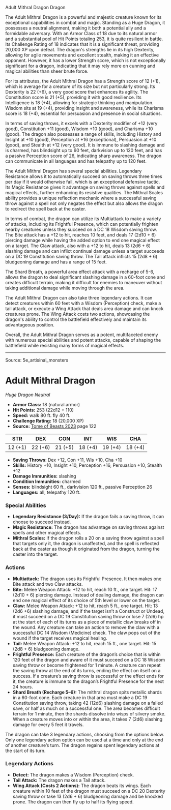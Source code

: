 <MonsterName/>Adult Mithral Dragon</MonsterName>
<CreatureType/>Dragon</CreatureType>

<summary>The Adult Mithral Dragon is a powerful and majestic creature known for its exceptional capabilities in combat and magic. Standing as a Huge Dragon, it possesses a neutral alignment, making it both a potential ally and a formidable adversary. With an Armor Class of 18 due to its natural armor and a substantial pool of Hit Points totaling 253, it is quite resilient in battle. Its Challenge Rating of 18 indicates that it is a significant threat, providing 20,000 XP upon defeat. The dragon's strengths lie in its high Dexterity, allowing for agile movements and excellent stealth, making it an effective opponent. However, it has a lower Strength score, which is not exceptionally significant for a dragon, indicating that it may rely more on cunning and magical abilities than sheer brute force.</summary>

<detail>

For its attributes, the Adult Mithral Dragon has a Strength score of 12 (+1), which is average for a creature of its size but not particularly strong. Its Dexterity is 22 (+6), a very good score that enhances its agility. The Constitution score is 21 (+5), providing it with good resilience. Its Intelligence is 18 (+4), allowing for strategic thinking and manipulation. Wisdom sits at 19 (+4), providing insight and awareness, while its Charisma score is 18 (+4), essential for persuasion and presence in social situations. 

In terms of saving throws, it excels with a Dexterity modifier of +12 (very good), Constitution +11 (good), Wisdom +10 (good), and Charisma +10 (good). The dragon also possesses a range of skills, including History and Insight at +10 (good), Perception at +16 (exceptional), Persuasion at +10 (good), and Stealth at +12 (very good). It is immune to slashing damage and is charmed, has blindsight up to 60 feet, darkvision up to 120 feet, and has a passive Perception score of 26, indicating sharp awareness. The dragon can communicate in all languages and has telepathy up to 120 feet.

The Adult Mithral Dragon has several special abilities. Legendary Resistance allows it to automatically succeed on saving throws three times per day if it would otherwise fail, which is an exceptional defensive tactic. Its Magic Resistance gives it advantage on saving throws against spells and magical effects, further enhancing its resistive qualities. The Mithral Scales ability provides a unique reflection mechanic where a successful saving throw against a spell not only negates the effect but also allows the dragon to redirect the spell back at the caster.

In terms of combat, the dragon can utilize its Multiattack to make a variety of attacks, including its Frightful Presence, which can potentially frighten nearby creatures unless they succeed on a DC 18 Wisdom saving throw. The Bite attack has a +12 to hit, reaches 10 feet, and deals 17 (2d10 + 6) piercing damage while having the added option to end one magical effect on a target. The Claw attack, also with a +12 to hit, deals 13 (2d6 + 6) slashing damage and can inflict continual damage unless a target succeeds on a DC 19 Constitution saving throw. The Tail attack inflicts 15 (2d8 + 6) bludgeoning damage and has a range of 15 feet.

The Shard Breath, a powerful area effect attack with a recharge of 5-6, allows the dragon to deal significant slashing damage in a 60-foot cone and creates difficult terrain, making it difficult for enemies to maneuver without taking additional damage while moving through the area.

The Adult Mithral Dragon can also take three legendary actions. It can detect creatures within 60 feet with a Wisdom (Perception) check, make a tail attack, or execute a Wing Attack that deals area damage and can knock creatures prone. The Wing Attack costs two actions, showcasing the dragon's ability to control the battlefield effectively and maintain its advantageous position.

Overall, the Adult Mithral Dragon serves as a potent, multifaceted enemy with numerous special abilities and potent attacks, capable of shaping the battlefield while resisting many forms of magical effects.</detail>



---

Source: 5e_artisinal_monsters

# Adult Mithral Dragon

*Huge* *Dragon* *Neutral*

- **Armor Class:** 18 (natural armor)
- **Hit Points:** 253 (22d12 + 110)
- **Speed:** walk 80 ft. fly 40 ft.
- **Challenge Rating:** 18 (20,000 XP)
- **Source:** [Tome of Beasts 2023](https://koboldpress.com/kpstore/product/tome-of-beasts-1-2023-edition/) page 122

| STR | DEX | CON | INT | WIS | CHA |
| --- | --- | --- | --- | --- | --- |
| 12 (+1) | 22 (+6) | 21 (+5) | 18 (+4) | 19 (+4) | 18 (+4) |

- **Saving Throws**: Dex +12, Con +11, Wis +10, Cha +10
- **Skills:** History +10, Insight +10, Perception +16, Persuasion +10, Stealth +12
- **Damage Immunities:** slashing
- **Condition Immunities:** charmed
- **Senses:** blindsight 60 ft., darkvision 120 ft., passive Perception 26
- **Languages:** all, telepathy 120 ft.

### Special Abilities

- **Legendary Resistance (3/Day):** If the dragon fails a saving throw, it can choose to succeed instead.
- **Magic Resistance:** The dragon has advantage on saving throws against spells and other magical effects.
- **Mithral Scales:** If the dragon rolls a 20 on a saving throw against a spell that targets only it, the dragon is unaffected, and the spell is reflected back at the caster as though it originated from the dragon, turning the caster into the target.

### Actions

- **Multiattack:** The dragon uses its Frightful Presence. It then makes one Bite attack and two Claw attacks.
- **Bite:** Melee Weapon Attack: +12 to hit, reach 10 ft., one target. Hit: 17 (2d10 + 6) piercing damage. Instead of dealing damage, the dragon can end one magical effect of its choice of 5th level or lower on the target.
- **Claw:** Melee Weapon Attack: +12 to hit, reach 5 ft., one target. Hit: 13 (2d6 +6) slashing damage, and if the target isn’t a Construct or Undead, it must succeed on a DC 19 Constitution saving throw or lose 7 (2d6) hp at the start of each of its turns as a piece of metallic claw breaks off in the wound. Any creature can take an action to remove the claw with a successful DC 14 Wisdom (Medicine) check. The claw pops out of the wound if the target receives magical healing.
- **Tail:** Melee Weapon Attack: +12 to hit, reach 15 ft., one target. Hit: 15 (2d8 + 6) bludgeoning damage.
- **Frightful Presence:** Each creature of the dragon’s choice that is within 120 feet of the dragon and aware of it must succeed on a DC 18 Wisdom saving throw or become frightened for 1 minute. A creature can repeat the saving throw at the end of its turns, ending the effect on itself on a success. If a creature’s saving throw is successful or the effect ends for it, the creature is immune to the dragon’s Frightful Presence for the next 24 hours.
- **Shard Breath (Recharge 5–6):** The mithral dragon spits metallic shards in a 60-foot cone. Each creature in that area must make a DC 19 Constitution saving throw, taking 42 (12d6) slashing damage on a failed save, or half as much on a successful one. The area becomes difficult terrain for 1 minute, then the shards dissolve into wisps of silvery smoke. When a creature moves into or within the area, it takes 7 (2d6) slashing damage for every 5 feet it travels.

The dragon can take 3 legendary actions, choosing from the options below. Only one legendary action option can be used at a time and only at the end of another creature’s turn. The dragon regains spent legendary actions at the start of its turn.

### Legendary Actions

- **Detect:** The dragon makes a Wisdom (Perception) check.
- **Tail Attack:** The dragon makes a Tail attack.
- **Wing Attack (Costs 2 Actions):** The dragon beats its wings. Each creature within 10 feet of the dragon must succeed on a DC 20 Dexterity saving throw or take 13 (2d6 + 6) bludgeoning damage and be knocked prone. The dragon can then fly up to half its flying speed.


